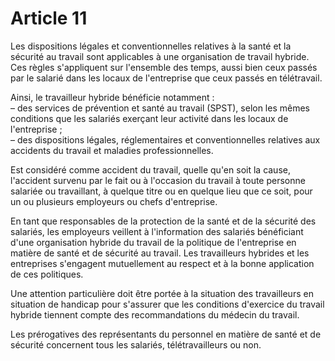# Article 11

  
Les dispositions légales et conventionnelles relatives à la santé et la sécurité au travail sont applicables à une organisation de travail hybride. Ces règles s'appliquent sur l'ensemble des temps, aussi bien ceux passés par le salarié dans les locaux de l'entreprise que ceux passés en télétravail.

Ainsi, le travailleur hybride bénéficie notamment :  
 – des services de prévention et santé au travail (SPST), selon les mêmes conditions que les salariés exerçant leur activité dans les locaux de l'entreprise ;  
 – des dispositions légales, réglementaires et conventionnelles relatives aux accidents du travail et maladies professionnelles.

Est considéré comme accident du travail, quelle qu'en soit la cause, l'accident survenu par le fait ou à l'occasion du travail à toute personne salariée ou travaillant, à quelque titre ou en quelque lieu que ce soit, pour un ou plusieurs employeurs ou chefs d'entreprise.

En tant que responsables de la protection de la santé et de la sécurité des salariés, les employeurs veillent à l'information des salariés bénéficiant d'une organisation hybride du travail de la politique de l'entreprise en matière de santé et de sécurité au travail. Les travailleurs hybrides et les entreprises s'engagent mutuellement au respect et à la bonne application de ces politiques.

Une attention particulière doit être portée à la situation des travailleurs en situation de handicap pour s'assurer que les conditions d'exercice du travail hybride tiennent compte des recommandations du médecin du travail.

Les prérogatives des représentants du personnel en matière de santé et de sécurité concernent tous les salariés, télétravailleurs ou non.

  
